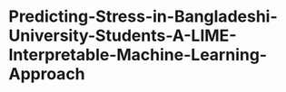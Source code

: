 # Predicting-Stress-in-Bangladeshi-University-Students-A-LIME-Interpretable-Machine-Learning-Approach
